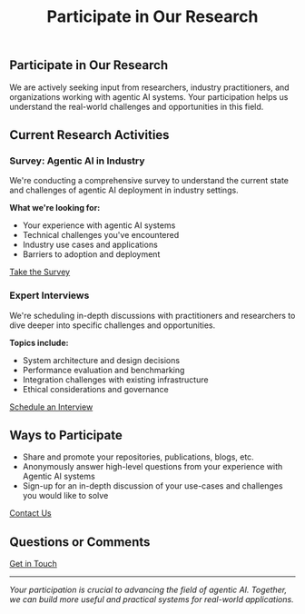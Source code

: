 ﻿---
title: "Participate in Our Research"
layout: single
permalink: /surveys/
---

## Participate in Our Research

We are actively seeking input from researchers, industry practitioners, and organizations working with agentic AI systems. Your participation helps us understand the real-world challenges and opportunities in this field.

## Current Research Activities

### Survey: Agentic AI in Industry
We're conducting a comprehensive survey to understand the current state and challenges of agentic AI deployment in industry settings.

**What we're looking for:**
- Your experience with agentic AI systems
- Technical challenges you've encountered
- Industry use cases and applications
- Barriers to adoption and deployment

<a href="https://berkeley.qualtrics.com/jfe/form/SV_a8GbSp0tAu1cVdc" class="btn btn--primary">Take the Survey</a>

### Expert Interviews
We're scheduling in-depth discussions with practitioners and researchers to dive deeper into specific challenges and opportunities.

**Topics include:**
- System architecture and design decisions
- Performance evaluation and benchmarking
- Integration challenges with existing infrastructure
- Ethical considerations and governance

<a href="mailto:research@example.com" class="btn btn--success">Schedule an Interview</a>

## Ways to Participate

- Share and promote your repositories, publications, blogs, etc.
- Anonymously answer high-level questions from your experience with Agentic AI systems
- Sign-up for an in-depth discussion of your use-cases and challenges you would like to solve

<a href="mailto:research@example.com" class="btn btn--primary">Contact Us</a>

## Questions or Comments

<a href="mailto:research@example.com" class="btn btn--success">Get in Touch</a>

---

*Your participation is crucial to advancing the field of agentic AI. Together, we can build more useful and practical systems for real-world applications.*
